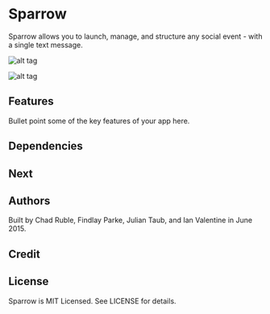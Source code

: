 
Sparrow
========

Sparrow allows you to launch, manage, and structure any social event - with a single text message.

![alt tag](https://raw.github.com/finvansant/Textigo_app/master/app/assets/images/github_file/landing_page.jpg)

![alt tag](https://raw.github.com/finvansant/Textigo_app/master/app/assets/images/github_file/board.jpg)


## Features

Bullet point some of the key features of your app here.

## Dependencies

## Next



## Authors

Built by Chad Ruble, Findlay Parke, Julian Taub, and Ian Valentine in June 2015.

## Credit



## License

Sparrow is MIT Licensed. See LICENSE for details.
